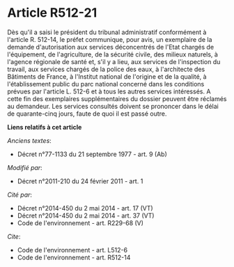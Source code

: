 # Article R512-21

Dès qu'il a saisi le président du tribunal administratif conformément à l'article R. 512-14, le préfet communique, pour avis,
un exemplaire de la demande d'autorisation aux services déconcentrés de l'Etat chargés de l'équipement, de l'agriculture, de
la sécurité civile, des milieux naturels, à l'agence régionale de santé et, s'il y a lieu, aux services de l'inspection du
travail, aux services chargés de la police des eaux, à l'architecte des Bâtiments de France, à l'Institut national de
l'origine et de la qualité, à l'établissement public du parc national concerné dans les conditions prévues par l'article L.
512-6 et à tous les autres services intéressés. A cette fin des exemplaires supplémentaires du dossier peuvent être réclamés
au demandeur. Les services consultés doivent se prononcer dans le délai de quarante-cinq jours, faute de quoi il est passé
outre.

**Liens relatifs à cet article**

_Anciens textes_:

  - Décret n°77-1133 du 21 septembre 1977 - art. 9 (Ab)

_Modifié par_:

  - Décret n°2011-210 du 24 février 2011 - art. 1

_Cité par_:

  - Décret n°2014-450 du 2 mai 2014 - art. 17 (VT)
  - Décret n°2014-450 du 2 mai 2014 - art. 37 (VT)
  - Code de l'environnement - art. R229-68 (V)

_Cite_:

  - Code de l'environnement - art. L512-6
  - Code de l'environnement - art. R512-14
